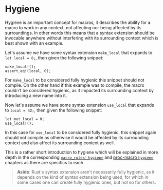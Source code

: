 # Hygiene

Hygiene is an important concept for macros, it describes the ability for a macro to work in any context, not affecting nor being affected by its surroundings.
In other words this means that a syntax extension should be invocable anywhere without interfering with its surrounding context which is best shown with an example.

Let's assume we have some syntax extension `make_local` that expands to `let local = 0;`, then given the following snippet:
```rust,ignore
make_local!();
assert_eq!(local, 0);
```
For `make_local` to be considered fully hygienic this snippet should not compile.
On the other hand if this example was to compile, the macro couldn't be considered hygienic, as it impacted its surrounding context by introducing a new name into it.

Now let's assume we have some syntax extension `use_local` that expands to `local = 42;`, then given the following snippet:
```rust,ignore
let mut local = 0;
use_local!();
```

In this case for `use_local` to be considered fully hygienic, this snippet again should not compile as otherwise it would be affected by its surrounding context and also affect its surrounding context as well.

This is a rather short introduction to hygiene which will be explained in more depth in the corresponding [`macro_rules!` `hygiene`] and [proc-macro `hygiene`] chapters as there are specifics to each.

> **Aside**: Rust's syntax extension aren't necessarily fully hygienic, as it depends on the kind of syntax extension being used, for which in some cases one can create fully hygienic ones, but not so for others.

[`macro_rules!` `hygiene`]: ../macros/minutiae/hygiene.md
<!-- FIXME -->
[proc-macro `hygiene`]: ../macros/minutiae/hygiene.md
